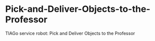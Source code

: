 # Pick-and-Deliver-Objects-to-the-Professor
TIAGo service robot: Pick and Deliver Objects to the Professor
